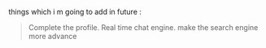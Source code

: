things which i m going to add in future :
>Complete the profile.
>Real time chat engine.
>make the search engine  more advance

